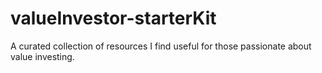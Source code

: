 # valueInvestor-starterKit
A curated collection of resources I find useful for those passionate about value investing.
